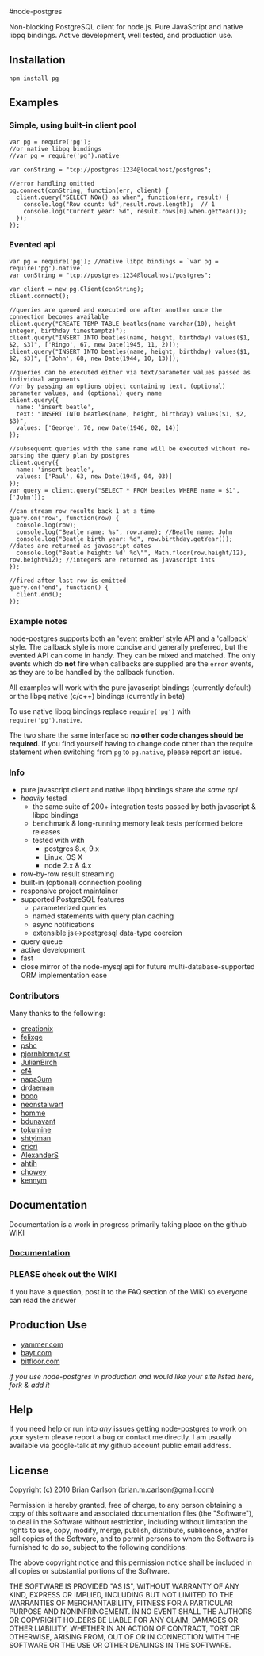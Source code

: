 #node-postgres

Non-blocking PostgreSQL client for node.js.  Pure JavaScript and native libpq bindings.  Active development,  well tested, and production use.

## Installation

    npm install pg
    
## Examples

### Simple, using built-in client pool

    var pg = require('pg'); 
    //or native libpq bindings
    //var pg = require('pg').native

    var conString = "tcp://postgres:1234@localhost/postgres";

    //error handling omitted
    pg.connect(conString, function(err, client) {
      client.query("SELECT NOW() as when", function(err, result) {
        console.log("Row count: %d",result.rows.length);  // 1
        console.log("Current year: %d", result.rows[0].when.getYear());
      });
    });

### Evented api

    var pg = require('pg'); //native libpq bindings = `var pg = require('pg').native`
    var conString = "tcp://postgres:1234@localhost/postgres";
    
    var client = new pg.Client(conString);
    client.connect();

    //queries are queued and executed one after another once the connection becomes available
    client.query("CREATE TEMP TABLE beatles(name varchar(10), height integer, birthday timestamptz)");
    client.query("INSERT INTO beatles(name, height, birthday) values($1, $2, $3)", ['Ringo', 67, new Date(1945, 11, 2)]);
    client.query("INSERT INTO beatles(name, height, birthday) values($1, $2, $3)", ['John', 68, new Date(1944, 10, 13)]);

    //queries can be executed either via text/parameter values passed as individual arguments
    //or by passing an options object containing text, (optional) parameter values, and (optional) query name
    client.query({
      name: 'insert beatle',
      text: "INSERT INTO beatles(name, height, birthday) values($1, $2, $3)",
      values: ['George', 70, new Date(1946, 02, 14)]
    });

    //subsequent queries with the same name will be executed without re-parsing the query plan by postgres
    client.query({
      name: 'insert beatle',
      values: ['Paul', 63, new Date(1945, 04, 03)]
    });
    var query = client.query("SELECT * FROM beatles WHERE name = $1", ['John']);

    //can stream row results back 1 at a time
    query.on('row', function(row) {
      console.log(row);
      console.log("Beatle name: %s", row.name); //Beatle name: John
      console.log("Beatle birth year: %d", row.birthday.getYear()); //dates are returned as javascript dates
      console.log("Beatle height: %d' %d\"", Math.floor(row.height/12), row.height%12); //integers are returned as javascript ints
    });
    
    //fired after last row is emitted
    query.on('end', function() { 
      client.end();
    });

### Example notes

node-postgres supports both an 'event emitter' style API and a 'callback' style.  The callback style is more concise and generally preferred, but the evented API can come in handy.  They can be mixed and matched.  The only events which do __not__ fire when callbacks are supplied are the `error` events, as they are to be handled by the callback function.

All examples will work with the pure javascript bindings (currently default) or the libpq native (c/c++) bindings (currently in beta)

To use native libpq bindings replace `require('pg')` with `require('pg').native`.

The two share the same interface so __no other code changes should be required__.  If you find yourself having to change code other than the require statement when switching from `pg` to `pg.native`, please report an issue.

### Info

* pure javascript client and native libpq bindings share _the same api_
* _heavily_ tested
  * the same suite of 200+ integration tests passed by both javascript & libpq bindings
  * benchmark & long-running memory leak tests performed before releases
  * tested with with
    * postgres 8.x, 9.x
    * Linux, OS X
    * node 2.x & 4.x
* row-by-row result streaming
* built-in (optional) connection pooling
* responsive project maintainer
* supported PostgreSQL features
  * parameterized queries
  * named statements with query plan caching
  * async notifications
  * extensible js<->postgresql data-type coercion 
* query queue
* active development
* fast
* close mirror of the node-mysql api for future multi-database-supported ORM implementation ease

### Contributors

Many thanks to the following:

* [creationix](https://github.com/creationix)
* [felixge](https://github.com/felixge)
* [pshc](https://github.com/pshc)
* [pjornblomqvist](https://github.com/bjornblomqvist)
* [JulianBirch](https://github.com/JulianBirch)
* [ef4](https://github.com/ef4)
* [napa3um](https://github.com/napa3um)
* [drdaeman](https://github.com/drdaeman)
* [booo](https://github.com/booo)
* [neonstalwart](https://github.com/neonstalwart)
* [homme](https://github.com/homme)
* [bdunavant](https://github.com/bdunavant)
* [tokumine](https://github.com/tokumine)
* [shtylman](https://github.com/shtylman)
* [cricri](https://github.com/cricri)
* [AlexanderS](https://github.com/AlexanderS)
* [ahtih](https://github.com/ahtih)
* [chowey](https://github.com/chowey)
* [kennym](https://github.com/kennym)

## Documentation

Documentation is a work in progress primarily taking place on the github WIKI

### [Documentation](https://github.com/brianc/node-postgres/wiki)

### __PLEASE__ check out the WIKI

If you have a question, post it to the FAQ section of the WIKI so everyone can read the answer

## Production Use
* [yammer.com](http://www.yammer.com)
* [bayt.com](http://bayt.com)
* [bitfloor.com](https://bitfloor.com)

_if you use node-postgres in production and would like your site listed here, fork & add it_

## Help

If you need help or run into _any_ issues getting node-postgres to work on your system please report a bug or contact me directly.  I am usually available via google-talk at my github account public email address.
    
## License

Copyright (c) 2010 Brian Carlson (brian.m.carlson@gmail.com)

 Permission is hereby granted, free of charge, to any person obtaining a copy
 of this software and associated documentation files (the "Software"), to deal
 in the Software without restriction, including without limitation the rights
 to use, copy, modify, merge, publish, distribute, sublicense, and/or sell
 copies of the Software, and to permit persons to whom the Software is
 furnished to do so, subject to the following conditions:

 The above copyright notice and this permission notice shall be included in
 all copies or substantial portions of the Software.

 THE SOFTWARE IS PROVIDED "AS IS", WITHOUT WARRANTY OF ANY KIND, EXPRESS OR
 IMPLIED, INCLUDING BUT NOT LIMITED TO THE WARRANTIES OF MERCHANTABILITY,
 FITNESS FOR A PARTICULAR PURPOSE AND NONINFRINGEMENT. IN NO EVENT SHALL THE
 AUTHORS OR COPYRIGHT HOLDERS BE LIABLE FOR ANY CLAIM, DAMAGES OR OTHER
 LIABILITY, WHETHER IN AN ACTION OF CONTRACT, TORT OR OTHERWISE, ARISING FROM,
 OUT OF OR IN CONNECTION WITH THE SOFTWARE OR THE USE OR OTHER DEALINGS IN
 THE SOFTWARE.



